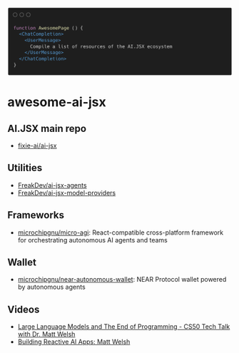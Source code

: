 
![](./assets/image.png)

# awesome-ai-jsx

## AI.JSX main repo
- [fixie-ai/ai-jsx](https://github.com/fixie-ai/ai-jsx)

## Utilities
- [FreakDev/ai-jsx-agents](https://github.com/FreakDev/ai-jsx-agents)
- [FreakDev/ai-jsx-model-providers](https://github.com/FreakDev/ai-jsx-model-providers)

## Frameworks

- [microchipgnu/micro-agi](https://github.com/microchipgnu/micro-agi): React-compatible cross-platform framework for orchestrating autonomous AI agents and teams

## Wallet
- [microchipgnu/near-autonomous-wallet](https://github.com/microchipgnu/near-autonomous-wallet): NEAR Protocol wallet powered by autonomous agents

## Videos
- [Large Language Models and The End of Programming - CS50 Tech Talk with Dr. Matt Welsh](https://www.youtube.com/watch?v=JhCl-GeT4jw)
- [Building Reactive AI Apps: Matt Welsh](https://www.youtube.com/watch?v=qpPgCA664xw)
